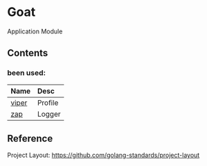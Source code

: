 # Goat

Application Module

## Contents

### been used:

| Name | Desc |
|:---|:---|
| [viper](https://github.com/spf13/viper) | Profile |
| [zap](https://github.com/uber-go/zap)| Logger |

## Reference
Project Layout: https://github.com/golang-standards/project-layout
